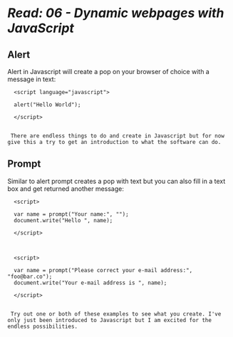 # *Read: 06 - Dynamic webpages with JavaScript*

## Alert

Alert in Javascript will create a pop on your browser of choice with a message in text:

      <script language="javascript">
 
      alert("Hello World");
 
      </script>


     There are endless things to do and create in Javascript but for now give this a try to get an introduction to what the software can do.

## Prompt

Similar to alert prompt creates a pop with text but you can also fill in a text box and get returned another message:

      <script>
 
      var name = prompt("Your name:", "");
      document.write("Hello ", name);
 
      </script>



      <script>
 
      var name = prompt("Please correct your e-mail address:", "foo@bar.co");
      document.write("Your e-mail address is ", name);
 
      </script>
     

     Try out one or both of these examples to see what you create. I've only just been introduced to Javascript but I am excited for the endless possibilities.



